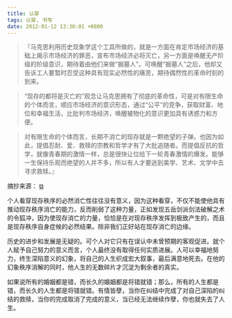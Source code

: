 ```yaml
---
title: 认穿
tags: 认穿, 书写
date: 2012-01-12 13:30:01 +0800
---
```



> 『马克思利用历史现象学这个工具所做的，就是一方面在肯定市场经济的基础上揭示市场经济的罪恶，宣布市场经济必将灭亡，另一方面是唤醒无产阶级的阶级意识，期待着由他们来做“掘墓人”。可唤醒“掘墓人”之后，他却又告诉工人要暂时忍受这种具有现实必然性的痛苦，期待偶然性的革命时刻的到来。

> “现存的都将是灭亡的”观念让马克思拥有了彻底的革命性，可是对有限生命的个体而言，顺应市场经济的意识形态，通过“公平”的竞争，获取财富、地位和幸福生活，比批判市场经济，唤醒被物化的意识更加具有诱惑力和方便。

> 对有限生命的个体而言，长期不消亡的现存就是一颗绝望的子弹。也因为如此，提倡忍耐、爱、救赎的宗教和哲学才有了大批追随者。而提倡反抗的哲学，就像青春期的激情一样，总是很快让位给下一轮青春激情的爆发。能够一生保持乐观而绝望的人并不多，所以有人才要逃到美学、艺术、文学中去寻求救赎。』

摘抄来源： [&#x29c9;](http://book.douban.com/review/2031838/)

个人看穿现存秩序的必然消亡性往往没有意义，因为这种看穿，不仅不能使他具有推动现存秩序消亡的能力，反而削弱了这种力量，正如发现五岳剑派剑法破解之术的令狐冲，因为使现存消亡的力量，恰恰是在对现存秩序发挥到极致产生的，而且是现存秩序自身症候的必然结果。除非我们正好站在现存消亡的边缘。

历史的进步和发展是无疑的。可个人对它只有在误认中未曾预期的客观促进。就个人赋予自己努力的意义而言，个人最终没有取得任何实质进展。人可以幸福地努力，终生深陷意义的幻象，将自己的人生织成宏大叙事，最后满意地死去。在他的幻象秩序消解的同时，他人生的无数碎片才沉淀为剩余者的真实。

如果说所有的婚姻都是错，而长久的婚姻都是将错就错；那么，所有的人生都是错，而长久的人生都是将错就错。有情皆孽，当你在纠结中完成了对自己深陷的纠结的救赎，当你的完成取消了完成的意义，当已经无法继续作孽，你也就失去了人生。

